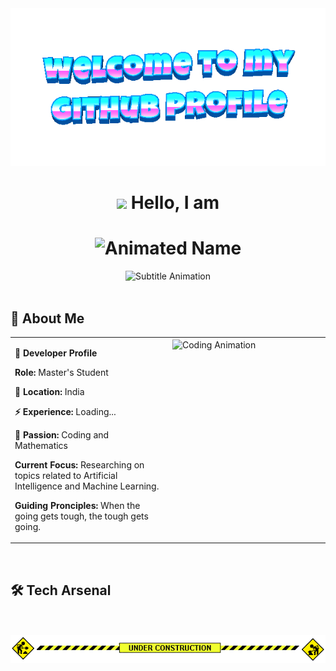 <div align = "center">
  <img src = "header.gif" alt = "Welcome to my GitHub Profile" />
<!--  <br>
  <br> -->
</div>

<div align = "center">

# <img src = "https://raw.githubusercontent.com/MartinHeinz/MartinHeinz/master/wave.gif" width = "30px"> Hello, I am

<div align = "center">
  <h1>
    <img src = "https://readme-typing-svg.herokuapp.com/?font=Orbitron&weight=900&size=80&duration=2000&pause=500&color=00D9FF&background=0D111700&center=true&vCenter=true&width=1000&height=120&lines=SHASHWAT+DWIVEDI;SHASHWAT+DWIVEDI;" alt = "Animated Name" />
  </h1>
</div>

<div align = "center">
  <img src = "https://readme-typing-svg.herokuapp.com?font=JetBrains+Mono&weight=600&size=32&duration=2500&pause=300&color=FF6B6B&center=true&vCenter=true&width=900&height=80&lines=Master's+Student+%7C+Programmer;Mathematics+Enthusiast;Aspiring+AI%2FML+Engineer;Maths+%2B+Code+%3D+Infinite+Possibilities" alt = "Subtitle Animation" />
</div>

<img src = "https://user-images.githubusercontent.com/74038190/212284100-561aa473-3905-4a80-b561-0d28506553ee.gif" width = "100%" height = "8" >
</div>

## 🚀 About Me
<div align = "center">
<table border = "0">
<tr>
<td width = "50%" valign = "top">
  
**💫 Developer Profile**

<p> <b> Role: </b> Master's Student </p>
<p> <b> 📍 Location: </b> India </p>
<p> <b> ⚡️ Experience: </b> Loading... </p>
<p> <b> 🎯 Passion: </b> Coding and Mathematics </p>
<p> <b> Current Focus: </b> Researching on topics related to Artificial Intelligence and Machine Learning. </p>
<p> <b> Guiding Pronciples: </b> When the going gets tough, the tough gets going. </p>

</td>
<td width = "50%" valign = "top">

<img align = "center" alt = "Coding Animation" width = "300" src = "https://user-images.githubusercontent.com/74038190/229223263-cf2e4b07-2615-4f87-9c38-e37600f8381a.gif">

</td>
</tr>
</table>
</div>
<div align = "center">

<img src = "https://user-images.githubusercontent.com/74038190/212284087-bbe7e430-757e-4901-90bf-4cd2ce3e1852.gif" width = "50%" height = "4">

</div>

## 🛠️ Tech Arsenal
<br>
<br>

<div align = "center">
  <img src = "under-construction.gif" alt = "under-construction" />
  <br>
  <br>
</div>

<!--
## Hi there 👋

**coolrishi28/coolrishi28** is a ✨ _special_ ✨ repository because its `README.md` (this file) appears on your GitHub profile.

Here are some ideas to get you started:

- 🔭 I’m currently working on ...
- 🌱 I’m currently learning ...
- 👯 I’m looking to collaborate on ...
- 🤔 I’m looking for help with ...
- 💬 Ask me about ...
- 📫 How to reach me: ...
- 😄 Pronouns: ...
- ⚡ Fun fact: ...
-->

